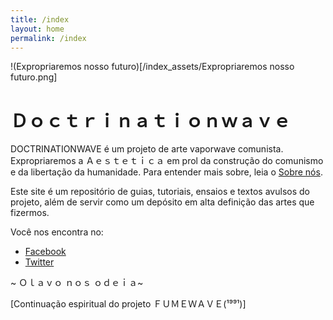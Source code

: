```yaml
---
title: /index
layout: home
permalink: /index
---
```


!(Expropriaremos nosso futuro)[/index_assets/Expropriaremos nosso futuro.png]


# Ｄｏｃｔｒｉｎａｔｉｏｎｗａｖｅ

DOCTRINATIONWAVE é um projeto de arte vaporwave comunista. Expropriaremos a Ａｅｓｔｅｔｉｃａ em prol da construção do comunismo e da libertação da humanidade. Para entender mais sobre, leia o [Sobre nós](/sobre.html).


Este site é um repositório de guias, tutoriais, ensaios e textos avulsos do projeto, além de servir como um depósito em alta definição das artes que fizermos.


Você nos encontra no:


- [Facebook](https://www.facebook.com/DOCTRINATIONWAVE/)
- [Twitter](https://twitter.com/Doutrinarwave)


~ Ｏｌａｖｏ ｎｏｓ ｏｄｅｉａ~


[Continuação espiritual do projeto ＦＵＭＥＷＡＶＥ(¹⁹⁹¹)]

